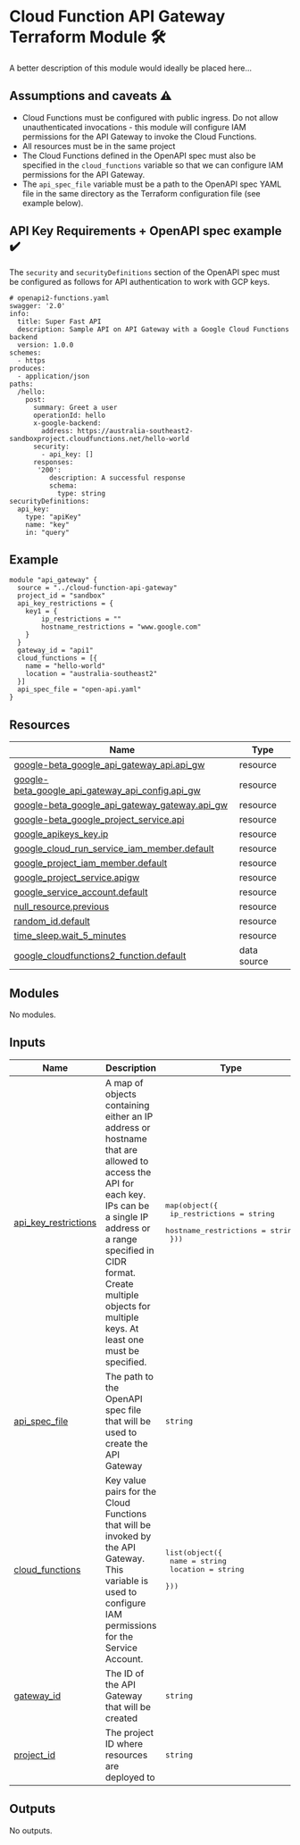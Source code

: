 # Cloud Function API Gateway Terraform Module 🛠️

A better description of this module would ideally be placed here...

## Assumptions and caveats :warning:

- Cloud Functions must be configured with public ingress. Do not allow unauthenticated invocations - this module will configure IAM permissions for the API Gateway to invoke the Cloud Functions. 
- All resources must be in the same project
- The Cloud Functions defined in the OpenAPI spec must also be specified in the `cloud_functions` variable so that we can configure IAM permissions for the API Gateway. 
- The `api_spec_file` variable must be a path to the OpenAPI spec YAML file in the same directory as the Terraform configuration file (see example below).

## API Key Requirements + OpenAPI spec example :heavy_check_mark:

The `security` and `securityDefinitions` section of the OpenAPI spec must be configured as follows for API authentication to work with GCP keys. 

````
# openapi2-functions.yaml
swagger: '2.0'
info:
  title: Super Fast API
  description: Sample API on API Gateway with a Google Cloud Functions backend
  version: 1.0.0
schemes:
  - https
produces:
  - application/json
paths:
  /hello:
    post:
      summary: Greet a user
      operationId: hello
      x-google-backend:
        address: https://australia-southeast2-sandboxproject.cloudfunctions.net/hello-world
      security:
        - api_key: []
      responses:
       '200':
          description: A successful response
          schema:
            type: string
securityDefinitions:
  api_key:
    type: "apiKey"
    name: "key"
    in: "query"
````

<!-- BEGIN_TF_DOCS -->


## Example

```hcl
module "api_gateway" {
  source = "../cloud-function-api-gateway"
  project_id = "sandbox"
  api_key_restrictions = {
    key1 = {
        ip_restrictions = ""
        hostname_restrictions = "www.google.com"
    }
  }
  gateway_id = "api1"
  cloud_functions = [{
    name = "hello-world"
    location = "australia-southeast2"
  }]
  api_spec_file = "open-api.yaml"
}
```

## Resources

| Name | Type |
|------|------|
| [google-beta_google_api_gateway_api.api_gw](https://registry.terraform.io/providers/hashicorp/google-beta/latest/docs/resources/google_api_gateway_api) | resource |
| [google-beta_google_api_gateway_api_config.api_gw](https://registry.terraform.io/providers/hashicorp/google-beta/latest/docs/resources/google_api_gateway_api_config) | resource |
| [google-beta_google_api_gateway_gateway.api_gw](https://registry.terraform.io/providers/hashicorp/google-beta/latest/docs/resources/google_api_gateway_gateway) | resource |
| [google-beta_google_project_service.api](https://registry.terraform.io/providers/hashicorp/google-beta/latest/docs/resources/google_project_service) | resource |
| [google_apikeys_key.ip](https://registry.terraform.io/providers/hashicorp/google/latest/docs/resources/apikeys_key) | resource |
| [google_cloud_run_service_iam_member.default](https://registry.terraform.io/providers/hashicorp/google/latest/docs/resources/cloud_run_service_iam_member) | resource |
| [google_project_iam_member.default](https://registry.terraform.io/providers/hashicorp/google/latest/docs/resources/project_iam_member) | resource |
| [google_project_service.apigw](https://registry.terraform.io/providers/hashicorp/google/latest/docs/resources/project_service) | resource |
| [google_service_account.default](https://registry.terraform.io/providers/hashicorp/google/latest/docs/resources/service_account) | resource |
| [null_resource.previous](https://registry.terraform.io/providers/hashicorp/null/latest/docs/resources/resource) | resource |
| [random_id.default](https://registry.terraform.io/providers/hashicorp/random/latest/docs/resources/id) | resource |
| [time_sleep.wait_5_minutes](https://registry.terraform.io/providers/hashicorp/time/latest/docs/resources/sleep) | resource |
| [google_cloudfunctions2_function.default](https://registry.terraform.io/providers/hashicorp/google/latest/docs/data-sources/cloudfunctions2_function) | data source |

## Modules

No modules.

## Inputs

| Name | Description | Type | Default | Required |
|------|-------------|------|---------|:--------:|
| <a name="input_api_key_restrictions"></a> [api\_key\_restrictions](#input\_api\_key\_restrictions) | A map of objects containing either an IP address or hostname that are allowed to access the API for each key. IPs can be a single IP address or a range specified in CIDR format. Create multiple objects for multiple keys. At least one must be specified. | <pre>map(object({<br>    ip_restrictions = string<br>    hostname_restrictions = string<br>  }))</pre> | n/a | yes |
| <a name="input_api_spec_file"></a> [api\_spec\_file](#input\_api\_spec\_file) | The path to the OpenAPI spec file that will be used to create the API Gateway | `string` | n/a | yes |
| <a name="input_cloud_functions"></a> [cloud\_functions](#input\_cloud\_functions) | Key value pairs for the Cloud Functions that will be invoked by the API Gateway. This variable is used to configure IAM permissions for the Service Account. | <pre>list(object({<br>    name     = string<br>    location = string<br>  }))</pre> | n/a | yes |
| <a name="input_gateway_id"></a> [gateway\_id](#input\_gateway\_id) | The ID of the API Gateway that will be created | `string` | n/a | yes |
| <a name="input_project_id"></a> [project\_id](#input\_project\_id) | The project ID where resources are deployed to | `string` | n/a | yes |

## Outputs

No outputs.
<!-- END_TF_DOCS -->
